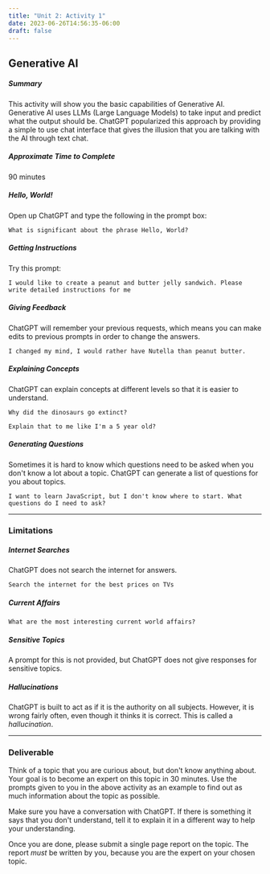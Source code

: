 ```yaml
---
title: "Unit 2: Activity 1"
date: 2023-06-26T14:56:35-06:00
draft: false
---
```


## Generative AI

##### Summary

This activity will show you the basic capabilities of Generative AI. Generative AI uses LLMs (Large Language Models) to take input and predict what the output should be. ChatGPT popularized this approach by providing a simple to use chat interface that gives the illusion that you are talking with the AI through text chat.

##### Approximate Time to Complete

90 minutes

##### Hello, World!

Open up ChatGPT and type the following in the prompt box:

`What is significant about the phrase Hello, World?`

##### Getting Instructions

Try this prompt:

`I would like to create a peanut and butter jelly sandwich. Please write detailed instructions for me`

##### Giving Feedback

ChatGPT will remember your previous requests, which means you can make edits to previous prompts in order to change the answers.

`I changed my mind, I would rather have Nutella than peanut butter.`

##### Explaining Concepts

ChatGPT can explain concepts at different levels so that it is easier to understand.

`Why did the dinosaurs go extinct?`

`Explain that to me like I'm a 5 year old?`

##### Generating Questions

Sometimes it is hard to know which questions need to be asked when you don't know a lot about a topic. ChatGPT can generate a list of questions for you about topics.

`I want to learn JavaScript, but I don't know where to start. What questions do I need to ask?`

---

### Limitations

##### Internet Searches

ChatGPT does not search the internet for answers.

`Search the internet for the best prices on TVs`

##### Current Affairs

`What are the most interesting current world affairs?`

##### Sensitive Topics

A prompt for this is not provided, but ChatGPT does not give responses for sensitive topics.

##### Hallucinations

ChatGPT is built to act as if it is the authority on all subjects. However, it is wrong fairly often, even though it thinks it is correct. This is called a _hallucination_.

---

### Deliverable

Think of a topic that you are curious about, but don't know anything about. Your goal is to become an expert on this topic in 30 minutes. Use the prompts given to you in the above activity as an example to find out as much information about the topic as possible.

Make sure you have a conversation with ChatGPT. If there is something it says that you don't understand, tell it to explain it in a different way to help your understanding.

Once you are done, please submit a single page report on the topic. The report _must_ be written by you, because you are the expert on your chosen topic.
